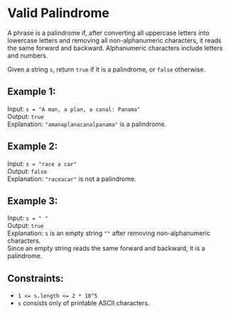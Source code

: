 # Valid Palindrome

A phrase is a palindrome if, after converting all uppercase letters into lowercase letters and removing all non-alphanumeric characters, it reads the same forward and backward. Alphanumeric characters include letters and numbers.

Given a string `s`, return `true` if it is a palindrome, or `false` otherwise.

## Example 1:
Input: `s = "A man, a plan, a canal: Panama"`  
Output: `true`  
Explanation: `"amanaplanacanalpanama"` is a palindrome.

## Example 2:
Input: `s = "race a car"`  
Output: `false`  
Explanation: `"raceacar"` is not a palindrome.

## Example 3:
Input: `s = " "`  
Output: `true`  
Explanation: `s` is an empty string `""` after removing non-alphanumeric characters.  
Since an empty string reads the same forward and backward, it is a palindrome.

## Constraints:
- `1 <= s.length <= 2 * 10^5`
- `s` consists only of printable ASCII characters.